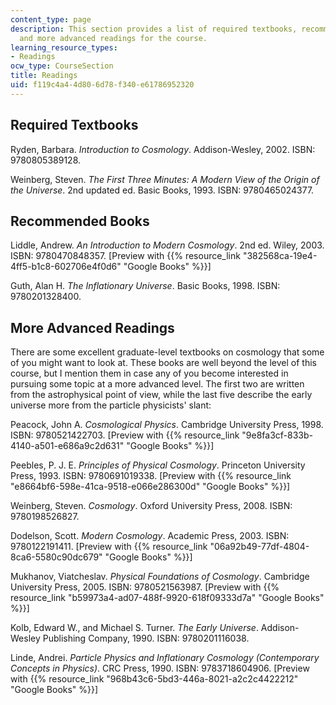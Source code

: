 ```yaml
---
content_type: page
description: This section provides a list of required textbooks, recommended books,
  and more advanced readings for the course.
learning_resource_types:
- Readings
ocw_type: CourseSection
title: Readings
uid: f119c4a4-4d80-6d78-f340-e61786952320
---
```


Required Textbooks
------------------

Ryden, Barbara. _Introduction to Cosmology_. Addison-Wesley, 2002. ISBN: 9780805389128.

Weinberg, Steven. _The First Three Minutes: A Modern View of the Origin of the Universe_. 2nd updated ed. Basic Books, 1993. ISBN: 9780465024377. 

Recommended Books
-----------------

Liddle, Andrew. _An Introduction to Modern Cosmology_. 2nd ed. Wiley, 2003. ISBN: 9780470848357. \[Preview with {{% resource_link "382568ca-19e4-4ff5-b1c8-602706e4f0d6" "Google Books" %}}\]

Guth, Alan H. _The Inflationary Universe_. Basic Books, 1998. ISBN: 9780201328400.

More Advanced Readings
----------------------

There are some excellent graduate-level textbooks on cosmology that some of you might want to look at. These books are well beyond the level of this course, but I mention them in case any of you become interested in pursuing some topic at a more advanced level. The first two are written from the astrophysical point of view, while the last five describe the early universe more from the particle physicists' slant:

Peacock, John A. _Cosmological Physics_. Cambridge University Press, 1998. ISBN: 9780521422703. \[Preview with {{% resource_link "9e8fa3cf-833b-4140-a501-e686a9c2d631" "Google Books" %}}\]

Peebles, P. J. E. _Principles of Physical Cosmology_. Princeton University Press, 1993. ISBN: 9780691019338. \[Preview with {{% resource_link "e8664bf6-598e-41ca-9518-e066e286300d" "Google Books" %}}\]

Weinberg, Steven. _Cosmology_. Oxford University Press, 2008. ISBN: 9780198526827.

Dodelson, Scott. _Modern Cosmology_. Academic Press, 2003. ISBN: 9780122191411. \[Preview with {{% resource_link "06a92b49-77df-4804-8ca6-5580c90dc679" "Google Books" %}}\]

Mukhanov, Viatcheslav. _Physical Foundations of Cosmology_. Cambridge University Press, 2005. ISBN: 9780521563987. \[Preview with {{% resource_link "b59973a4-ad07-488f-9920-618f09333d7a" "Google Books" %}}\]

Kolb, Edward W., and Michael S. Turner. _The Early Universe_. Addison-Wesley Publishing Company, 1990. ISBN: 9780201116038.

Linde, Andrei. _Particle Physics and Inflationary Cosmology (Contemporary Concepts in Physics)_. CRC Press, 1990. ISBN: 9783718604906. \[Preview with {{% resource_link "968b43c6-5bd3-446a-8021-a2c2c4422212" "Google Books" %}}\]